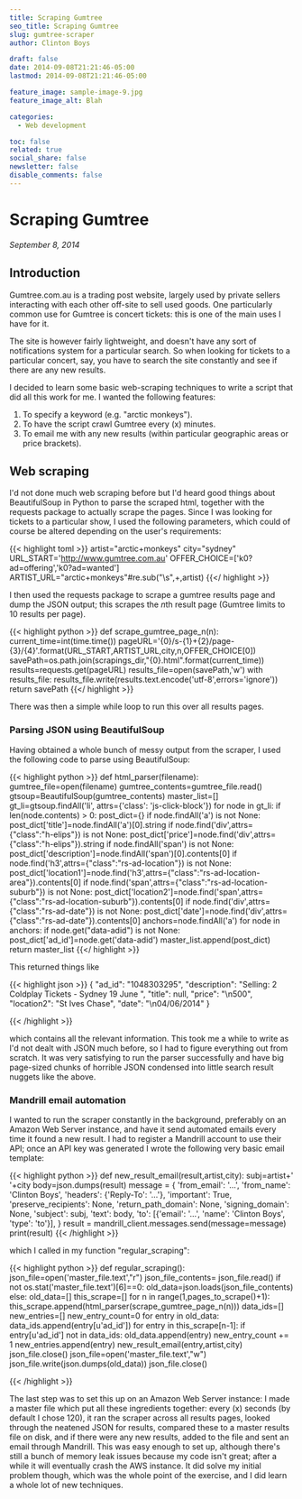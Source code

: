 ```yaml
---
title: Scraping Gumtree
seo_title: Scraping Gumtree
slug: gumtree-scraper
author: Clinton Boys

draft: false
date: 2014-09-08T21:21:46-05:00
lastmod: 2014-09-08T21:21:46-05:00

feature_image: sample-image-9.jpg
feature_image_alt: Blah

categories:
  - Web development

toc: false
related: true
social_share: false
newsletter: false
disable_comments: false
---
```


# Scraping Gumtree

*September 8, 2014*

## Introduction

Gumtree.com.au is a trading post website, largely used by private sellers interacting with each other off-site to sell used goods. One particularly common use for Gumtree is concert tickets: this is one of the main uses I have for it. 

The site is however fairly lightweight, and doesn't have any sort of notifications system for a particular search. So when looking for tickets to a particular concert, say, you have to search the site constantly and see if there are any new results.

I decided to learn some basic web-scraping techniques to write a script that did all this work for me. I wanted the following features:

1. To specify a keyword (e.g. "arctic monkeys"). 
2. To have the script crawl Gumtree every \(x\) minutes. 
3. To email me with any new results (within particular geographic areas or price brackets). 

## Web scraping

I'd not done much web scraping before but I'd heard good things about BeautifulSoup in Python to parse the scraped html, together with the requests package to actually scrape the pages. Since I was looking for tickets to a particular show, I used the following parameters, which could of course be altered depending on the user's requirements:

{{< highlight toml >}}
    artist="arctic+monkeys"
    city="sydney"
    URL_START='http://www.gumtree.com.au'
    OFFER_CHOICE=['k0?ad=offering','k0?ad=wanted']
    ARTIST_URL="arctic+monkeys"#re.sub("\s",+,artist)
{{</ highlight >}}

I then used the requests package to scrape a gumtree results page and dump the JSON output; this scrapes the $n$th result page (Gumtree limits to 10 results per page). 

{{< highlight python >}}
def scrape_gumtree_page_n(n):
    current_time=int(time.time())
    pageURL='{0}/s-{1}+{2}/page-{3}/{4}'.format(URL_START,ARTIST_URL,city,n,OFFER_CHOICE[0])
    savePath=os.path.join(scrapings_dir,"{0}.html".format(current_time))
    results=requests.get(pageURL)
    results_file=open(savePath,'w')
    with results_file:
        results_file.write(results.text.encode('utf-8',errors='ignore'))
    return savePath
{{</ highlight >}}

There was then a simple while loop to run this over all results pages. 

### Parsing JSON using BeautifulSoup

Having obtained a whole bunch of messy output from the scraper, I used the following code to parse using BeautifulSoup:

{{< highlight python >}}
def html_parser(filename):
    gumtree_file=open(filename)
    gumtree_contents=gumtree_file.read()
    gtsoup=BeautifulSoup(gumtree_contents)
    master_list=[]
    gt_li=gtsoup.findAll('li', attrs={'class': 'js-click-block'})
    for node in gt_li:
        if len(node.contents) > 0:
            post_dict={}
            if node.findAll('a') is not None:
                post_dict['title']=node.findAll('a')[0].string
            if node.find('div',attrs={"class":"h-elips"}) is not None:
                post_dict['price']=node.find('div',attrs={"class":"h-elips"}).string
            if node.findAll('span') is not None:
                post_dict['description']=node.findAll('span')[0].contents[0]
            if node.find('h3',attrs={"class":"rs-ad-location"}) is not None:
                post_dict['location1']=node.find('h3',attrs={"class":"rs-ad-location-area"}).contents[0]
            if node.find('span',attrs={"class":"rs-ad-location-suburb"}) is not None:
                post_dict['location2']=node.find('span',attrs={"class":"rs-ad-location-suburb"}).contents[0]
            if node.find('div',attrs={"class":"rs-ad-date"}) is not None:
                post_dict['date']=node.find('div',attrs={"class":"rs-ad-date"}).contents[0]
            anchors=node.findAll('a')
            for node in anchors:
                if node.get("data-adid") is not None:
                    post_dict['ad_id']=node.get('data-adid')
            master_list.append(post_dict)
    return master_list
{{</ highlight >}}

This returned things like

{{< highlight json >}}
{
    "ad_id": "1048303295", 
	"description": "Selling: 2 Coldplay Tickets - Sydney 19 June ",
	"title": null, 
	"price": "\n500", 
	"location2": "St Ives Chase", 
	"date": "\n04/06/2014"
}

{{< /highlight >}}

which contains all the relevant information. This took me a while to write as I'd not dealt with JSON much before, so I had to figure everything out from scratch. It was very satisfying to run the parser successfully and have big page-sized chunks of horrible JSON condensed into little search result nuggets like the above.

### Mandrill email automation

I wanted to run the scraper constantly in the background, preferably on an Amazon Web Server instance, and have it send automated emails every time it found a new result. I had to register a Mandrill account to use their API; once an API key was generated I wrote the following very basic email template:

{{< highlight python >}}
def new_result_email(result,artist,city):
    subj=artist+' '+city
    body=json.dumps(result)
    message = {
        'from_email': '...',
        'from_name': 'Clinton Boys',
        'headers': {'Reply-To': '...'},
        'important': True,
        'preserve_recipients': None,
        'return_path_domain': None,
        'signing_domain': None,
        'subject': subj,
        'text': body,
        'to': [{'email': '...',
                'name': 'Clinton Boys',
                'type': 'to'}],
    }
    result = mandrill_client.messages.send(message=message)
    print(result)
{{< /highlight >}}

which I called in my function "regular_scraping":

{{< highlight python >}}
def regular_scraping():
    json_file=open('master_file.text',"r")
    json_file_contents= json_file.read()
    if not os.stat('master_file.text')[6]==0:
        old_data=json.loads(json_file_contents)
    else:
        old_data=[]
    this_scrape=[]
    for n in range(1,pages_to_scrape()+1):
        this_scrape.append(html_parser(scrape_gumtree_page_n(n)))
        data_ids=[]
        new_entries=[]
        new_entry_count=0
        for entry in old_data:
            data_ids.append(entry[u'ad_id'])
        for entry in this_scrape[n-1]:
            if entry[u'ad_id'] not in data_ids:
                old_data.append(entry)
                new_entry_count += 1
                new_entries.append(entry)
                new_result_email(entry,artist,city)
    json_file.close()
    json_file=open('master_file.text',"w")
    json_file.write(json.dumps(old_data))
    json_file.close()

{{< /highlight >}}

The last step was to set this up on an Amazon Web Server instance: I made a master file which put all these ingredients together: every \(x\) seconds (by default I chose 120), it ran the scraper across all results pages, looked through the neatened JSON for results, compared these to a master results file on disk, and if there were any new results, added to the file and sent an email through Mandrill. This was easy enough to set up, although there's still a bunch of memory leak issues because my code isn't great; after a while it will eventually crash the AWS instance. It did solve my initial problem though, which was the whole point of the exercise, and I did learn a whole lot of new techniques. 








